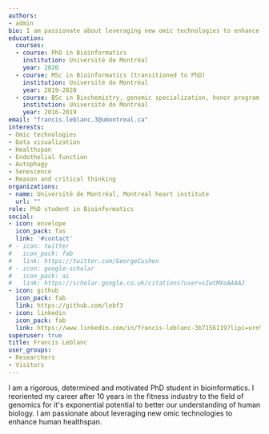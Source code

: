 ```yaml
---
authors:
- admin
bio: I am passionate about leveraging new omic technologies to enhance human healthspan.
education:
  courses:
  - course: PhD in Bioinformatics
    institution: Université de Montréal
    year: 2020
  - course: MSc in Bioinformatics (transitioned to PhD)
    institution: Université de Montréal
    year: 2019-2020
  - course: BSc in Biochemistry, genomic specialization, honor program
    institution: Université de Montréal
    year: 2016-2019
email: "francis.leblanc.3@umontreal.ca"
interests:
- Omic technologies
- Data visualization
- Healthspan
- Endothelial function
- Autophagy
- Senescence
- Reason and critical thinking
organizations:
- name: Université de Montréal, Montreal heart institute
  url: ""
role: PhD student in Bioinformatics
social:
- icon: envelope
  icon_pack: fas
  link: '#contact'
# - icon: twitter
#   icon_pack: fab
#   link: https://twitter.com/GeorgeCushen
# - icon: google-scholar
#   icon_pack: ai
#   link: https://scholar.google.co.uk/citations?user=sIwtMXoAAAAJ
- icon: github
  icon_pack: fab
  link: https://github.com/lebf3
- icon: linkedin
  icon_pack: fab
  link: https://www.linkedin.com/in/francis-leblanc-3b7156119?lipi=urn%3Ali%3Apage%3Ad_flagship3_profile_view_base_contact_details%3BF4uWS4z4S%2Be6lDWq2mVaTA%3D%3D
superuser: true
title: Francis Leblanc
user_groups:
- Researchers
- Visitors
---
```


I am a rigorous, determined and motivated PhD student in bioinformatics. I reoriented my career after 10 years in the fitness industry to the field of genomics for it's exponential potential to better our understanding of human biology. I am passionate about leveraging new omic technologies to enhance human healthspan.